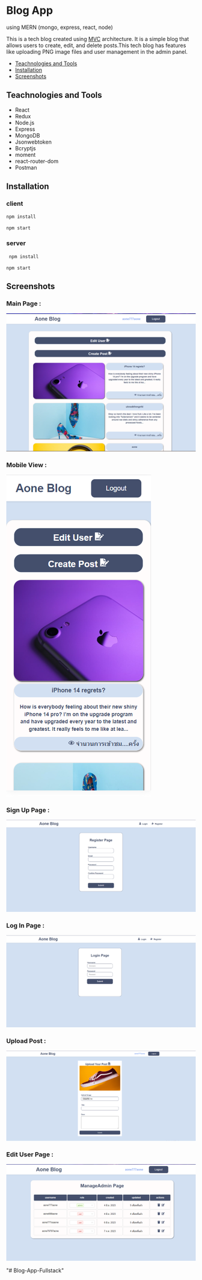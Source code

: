 # Blog App 
using MERN (mongo, express, react, node)

This is a tech blog created using [MVC](https://en.wikipedia.org/wiki/Model%E2%80%93view%E2%80%93controller) architecture. It is a simple blog that allows users to create, edit, and delete posts.This tech blog has features like uploading PNG image files and user management in the admin panel. 



- [Teachnologies and Tools](#teachnologies-and-tools)
- [Installation](#installation)
- [Screenshots](#screenshots)


## Teachnologies and Tools
- React
- Redux
- Node.js
- Express
- MongoDB
- Jsonwebtoken
- Bcryptjs
- moment
- react-router-dom
- Postman


## Installation

### client
```
npm install
```
```
npm start
```

### server
```
 npm install
```
```
npm start
```


## Screenshots

### Main Page :
![enter image description here](https://github.com/AoneDev2001/Blog-App-Fullstack/blob/main/client/public/Png%20Demo/Main%20Page%20.png?raw=true)
### Mobile View :
   ![enter image description here](https://github.com/AoneDev2001/Blog-App-Fullstack/blob/main/client/public/Png%20Demo/Mobile%20View.png?raw=true)
### Sign Up Page :
![enter image description here](https://github.com/AoneDev2001/Blog-App-Fullstack/blob/main/client/public/Png%20Demo/Sign%20Up%20Page.png?raw=true)
### Log In Page :
![enter image description here](https://github.com/AoneDev2001/Blog-App-Fullstack/blob/main/client/public/Png%20Demo/Login%20Page.png?raw=true)
### Upload Post :
![enter image description here](https://github.com/AoneDev2001/Blog-App-Fullstack/blob/main/client/public/Png%20Demo/Upload%20Post%20.png?raw=true)
### Edit User Page :
![enter image description here](https://github.com/AoneDev2001/Blog-App-Fullstack/blob/main/client/public/Png%20Demo/Edit%20User%20Page.png?raw=true)



"# Blog-App-Fullstack" 
